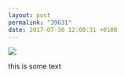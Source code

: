 ```yaml
---
layout: post
permalink: "39631"
date: 2017-07-30 12:00:31 +0100
---
```

![](https://scontent.cdninstagram.com/t51.2885-15/sh0.08/e35/20398836_497528477253423_7214573724656205824_n.jpg)
  
this is some text
